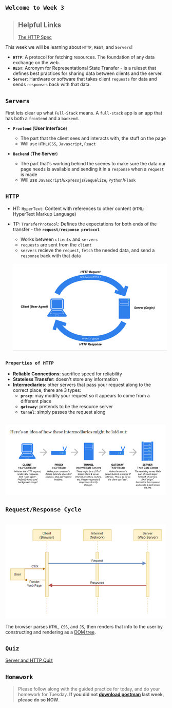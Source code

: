 
## **`Welcome to Week 3`**

> ## Helpful Links <br>
> [The HTTP Spec](https://www.rfc-editor.org/rfc/rfc2616#section-1.4)

This week we will be learning about `HTTP`, `REST`, and `Servers`!

- **`HTTP`**: A protocol for fetching resources. The foundation of any data exchange on the web.
- **`REST`**: Acronym for Representational State Transfer - is a ruleset that defines best practices for sharing data between clients and the server.
- **`Server`**: Hardware or software that takes client `requests` for data and sends `responses` back with that data.

## `Servers`

First lets clear up what `Full-Stack` means. A `full-stack` app is an app that has both a `frontend` and a `backend`.

- **`Frontend`** (**User Interface**)
  - The part that the client sees and interacts with, the stuff on the page
  - Will use `HTML`/`CSS`, `Javascript`, `React`

- **`Backend`** (**The Server**)
  - The part that's working behind the scenes to make sure the data our page needs is available and sending it in a `response` when a `request` is made
  - Will use `Javascript`/`Expressjs`/`Sequelize`, `Python`/`Flask`

## `HTTP`

- HT: `HyperText`: Content with references to other content (`HTML`: HyperText Markup Language)
- TP: `TransferProtocol`: Defines the expectations for both ends of the transfer - the **`request/response protocol`**

  - Works between `clients` and `servers`
  - `requests` are sent from the `client`
  - `servers` recieve the `request`, `fetch` the needed data, and send a `response` back with that data

  <br>
  <img src='./lecture/pics/httpReq.png' width='500'>

### `Properties of HTTP`

- **Reliable Connections**: sacrifice speed for reliability
- **Stateless Transfer**: doesn't store any information
- **Intermediaries**: other servers that pass your request along to the correct place, there are 3 types:
  - **`proxy`**: may modify your request so it appears to come from a different place
  - **`gateway`**: pretends to be the resource server
  - **`tunnel`**: simply passes the request along

<br>
<img src='./lecture/pics/intermediaries.png' width='500'>

## `Request/Response Cycle`

<br>
<img src='./lecture/pics/reqrescycle.png' width='500'>

The browser parses `HTML`, `CSS`, and `JS`, then renders that info to the user by constructing and rendering as a [DOM tree](https://developer.mozilla.org/en-US/docs/Web/API/Document_Object_Model).

## `Quiz`

[Server and HTTP Quiz](https://open.appacademy.io/learn/js-py---pt-may-2022-online/week-15---http--rest--and-servers/server-and-http-mc-quiz)

## `Homework`

> Please follow along with the guided practice for today, and do your homework for Tuesday. **If you did not [download postman](https://open.appacademy.io/learn/js-py---pt-may-2022-online/week-14---css/download-postman) last week, please do so NOW**.
